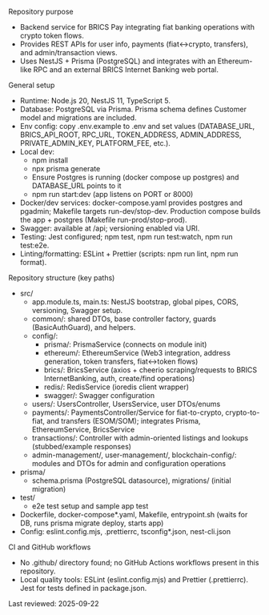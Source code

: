 Repository purpose
- Backend service for BRICS Pay integrating fiat banking operations with crypto token flows.
- Provides REST APIs for user info, payments (fiat↔crypto, transfers), and admin/transaction views.
- Uses NestJS + Prisma (PostgreSQL) and integrates with an Ethereum-like RPC and an external BRICS Internet Banking web portal.

General setup
- Runtime: Node.js 20, NestJS 11, TypeScript 5.
- Database: PostgreSQL via Prisma. Prisma schema defines Customer model and migrations are included.
- Env config: copy .env.example to .env and set values (DATABASE_URL, BRICS_API_ROOT, RPC_URL, TOKEN_ADDRESS, ADMIN_ADDRESS, PRIVATE_ADMIN_KEY, PLATFORM_FEE, etc.).
- Local dev:
  - npm install
  - npx prisma generate
  - Ensure Postgres is running (docker compose up postgres) and DATABASE_URL points to it
  - npm run start:dev (app listens on PORT or 8000)
- Docker/dev services: docker-compose.yaml provides postgres and pgadmin; Makefile targets run-dev/stop-dev. Production compose builds the app + postgres (Makefile run-prod/stop-prod).
- Swagger: available at /api; versioning enabled via URI.
- Testing: Jest configured; npm test, npm run test:watch, npm run test:e2e.
- Linting/formatting: ESLint + Prettier (scripts: npm run lint, npm run format).

Repository structure (key paths)
- src/
  - app.module.ts, main.ts: NestJS bootstrap, global pipes, CORS, versioning, Swagger setup.
  - common/: shared DTOs, base controller factory, guards (BasicAuthGuard), and helpers.
  - config/:
    - prisma/: PrismaService (connects on module init)
    - ethereum/: EthereumService (Web3 integration, address generation, token transfers, fiat↔token flows)
    - brics/: BricsService (axios + cheerio scraping/requests to BRICS InternetBanking, auth, create/find operations)
    - redis/: RedisService (ioredis client wrapper)
    - swagger/: Swagger configuration
  - users/: UsersController, UsersService, user DTOs/enums
  - payments/: PaymentsController/Service for fiat-to-crypto, crypto-to-fiat, and transfers (ESOM/SOM); integrates Prisma, EthereumService, BricsService
  - transactions/: Controller with admin-oriented listings and lookups (stubbed/example responses)
  - admin-management/, user-management/, blockchain-config/: modules and DTOs for admin and configuration operations
- prisma/
  - schema.prisma (PostgreSQL datasource), migrations/ (initial migration)
- test/
  - e2e test setup and sample app test
- Dockerfile, docker-compose*.yaml, Makefile, entrypoint.sh (waits for DB, runs prisma migrate deploy, starts app)
- Config: eslint.config.mjs, .prettierrc, tsconfig*.json, nest-cli.json

CI and GitHub workflows
- No .github/ directory found; no GitHub Actions workflows present in this repository.
- Local quality tools: ESLint (eslint.config.mjs) and Prettier (.prettierrc). Jest for tests defined in package.json.

Last reviewed: 2025-09-22
